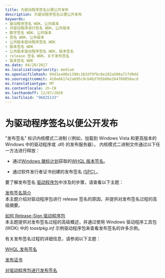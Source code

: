 ```yaml
---
title: 为驱动程序签名以便公开发布
description: 为驱动程序签名以便公开发布
keywords:
- 驱动程序签名 WDK，公共版本
- 对驱动程序进行签名 WDK，公共版本
- 数字签名 WDK，公共版本
- 签名 WDK，公共版本
- 公共版本驱动程序签名 WDK
- 版本签名 WDK
- 公共版本驱动程序签名 WDK，版本签名
- release 签名 WDK，关于发布签名
- 版本签名 WDK
ms.date: 04/20/2017
ms.localizationpriority: medium
ms.openlocfilehash: 04d1ea08e1398c162df9fbc8e102a508a71fd9dd
ms.sourcegitcommit: 418e6617e2a695c9cb4b37b5b60e264760858acd
ms.translationtype: MT
ms.contentlocale: zh-CN
ms.lasthandoff: 12/07/2020
ms.locfileid: "96825133"
---
```

# <a name="signing-drivers-for-public-release"></a>为驱动程序签名以便公开发布


"发布签名" 标识内核模式二进制 (（例如，加载到 Windows Vista 和更高版本的 Windows 中的驱动程序或 *.dll*) 的发布服务器）。 内核模式二进制文件通过以下任一方法进行释放：

-   通过[Windows 徽标计划](/windows-hardware/drivers)获取的[WHQL 版本签名](whql-release-signature.md)。

-   通过软件发行者证书创建的发布签名 [ (SPC) ](software-publisher-certificate.md)。

要了解发布签名 [驱动程序包](driver-packages.md)中涉及的步骤，请查看以下主题：

<a href="" id="introduction-to-release-signing"></a>[发布签名简介](introduction-to-release-signing.md)  
本主题介绍对驱动程序包进行 release 签名的原因，并提供对发布签名过程的高级摘要。

<a href="" id="how-to-release-sign-a-driver-package"></a>[如何 Release-Sign 驱动程序包](how-to-release-sign-a-driver-package.md)  
本主题提供对发布签名过程的高级概述，并通过使用 Windows 驱动程序工具包 (WDK) 中的 *toastpkg.inf* 示例驱动程序包来查看发布签名的许多示例。

有关发布签名过程的详细信息，请参阅以下主题：

[WHQL 发布签名](whql-release-signature.md)

[发布证书](release-certificates.md)

[对驱动程序包进行发布签名](release-signing-driver-packages.md)

 

